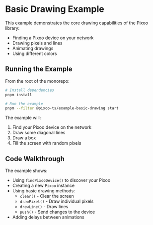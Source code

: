 # Basic Drawing Example

This example demonstrates the core drawing capabilities of the Pixoo library:

- Finding a Pixoo device on your network
- Drawing pixels and lines
- Animating drawings
- Using different colors

## Running the Example

From the root of the monorepo:

```bash
# Install dependencies
pnpm install

# Run the example
pnpm --filter @pixoo-ts/example-basic-drawing start
```

The example will:

1. Find your Pixoo device on the network
2. Draw some diagonal lines
3. Draw a box
4. Fill the screen with random pixels

## Code Walkthrough

The example shows:

- Using `findPixooDevice()` to discover your Pixoo
- Creating a new `Pixoo` instance
- Using basic drawing methods:
  - `clear()` - Clear the screen
  - `drawPixel()` - Draw individual pixels
  - `drawLine()` - Draw lines
  - `push()` - Send changes to the device
- Adding delays between animations
